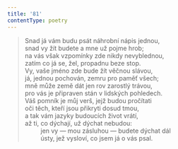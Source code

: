 ```yaml
---
title: '81'
contentType: poetry
---
```


> Snad já vám budu psát náhrobní nápis jednou,  
> snad vy žít budete a mne už pojme hrob;  
> na vás však vzpomínky zde nikdy nevyblednou,  
> zatím co já se, žel, propadnu beze stop.  
> Vy, vaše jméno zde bude žít věčnou slávou,  
> já, jednou pochován, zemru pro paměť všech;  
> mně může země dát jen rov zarostlý trávou,  
> pro vás je připraven stán v lidských pohledech.  
> Váš pomník je můj verš, jejž budou pročítati  
> oči těch, kteří jsou přikryti dosud tmou,  
> a tak vám jazyky budoucích život vrátí,  
> až ti, co dýchají, už dýchat nebudou:  
>          jen vy — mou zásluhou — budete dýchat dál  
>          ústy, jež vysloví, co jsem já o vás psal.
